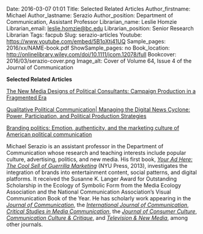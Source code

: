 Date: 2016-03-07 01:01
Title: Selected Related Articles
Author_firstname: Michael 
Author_lastname: Serazio
Author_position: Department of Communication, Assistant Professor
Librarian_name: Leslie Homzie
Librarian_email: leslie.homzie@bc.edu
Librarian_position: Senior Research Librarian
Tags: facpub
Slug: serazio-articles
Youtube: https://www.youtube.com/embed/5B1oXtj41UQ
Sample_pages: 2016/xx/NAME-book.pdf
ShowSample_pages: no
Book_location: http://onlinelibrary.wiley.com/doi/10.1111/jcom.12078/full
Bookcover: 2016/03/serazio-cover.png
Image_alt: Cover of Volume 64, Issue 4 of the Journal of Communication 

<strong>Selected Related Articles</strong>

<a href="http://onlinelibrary.wiley.com/doi/10.1111/jcom.12078/full">The New Media Designs of Political Consultants: Campaign Production in a Fragmented Era</a>

<a href="http://ijoc.org/index.php/ijoc/article/view/3379" target="_blank">Qualitative Political Communication| Managing the Digital News Cyclone: Power, Participation, and Political Production Strategies</a>

<a href="http://joc.sagepub.com/content/early/2015/05/18/1469540515586868.abstract" target="_blank">Branding politics: Emotion, authenticity, and the marketing culture of American political communication</a>

Michael Serazio is an assistant professor in the Department of Communication whose research and teaching interests include popular culture, advertising, politics, and new media.  His first book, <em><a href="http://nyupress.org/books/9780814785904/" target="_blank">Your Ad Here: The Cool Sell of Guerrilla Marketing</a></em> (NYU Press, 2013), investigates the integration of brands into entertainment content, social patterns, and digital platforms.  It received the Susanne K. Langer Award for Outstanding Scholarship in the Ecology of Symbolic Form from the Media Ecology Association and the National Communication Association’s Visual Communication Book of the Year.  He has scholarly work appearing in the <em><a href="http://onlinelibrary.wiley.com/doi/10.1111/jcom.12078/full" target="_blank">Journal of Communication</a></em>, the <em><a href="http://ijoc.org/index.php/ijoc/article/view/3379" target="_blank">International Journal of Communication</a></em>, <em><a href="http://www.tandfonline.com/doi/abs/10.1080/15295030903551009" target="_blank">Critical Studies in Media Communication</a></em>, the <em><a href="http://joc.sagepub.com/content/early/2015/05/18/1469540515586868.abstract" target="_blank">Journal of Consumer Culture</a></em>, <em><a href="http://onlinelibrary.wiley.com/doi/10.1111/j.1753-9137.2010.01078.x/abstract" target="_blank">Communication Culture & Critique</a></em>, and <em><a href="http://tvn.sagepub.com/content/early/2013/06/04/1527476413491015.abstract" target="_blank">Television & New Media</a></em>, among other journals.
